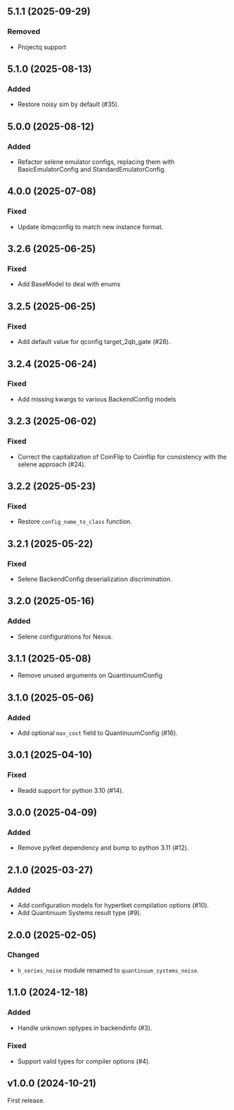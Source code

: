 ## 5.1.1 (2025-09-29)

### Removed

- Projectq support


## 5.1.0 (2025-08-13)


### Added

- Restore noisy sim by default (#35).

## 5.0.0 (2025-08-12)


### Added

- Refactor selene emulator configs, replacing them with BasicEmulatorConfig and StandardEmulatorConfig.


## 4.0.0 (2025-07-08)


### Fixed

- Update ibmqconfig to match new instance format.

## 3.2.6 (2025-06-25)

### Fixed

- Add BaseModel to deal with enums


## 3.2.5 (2025-06-25)


### Fixed

- Add default value for qconfig target_2qb_gate (#28).

## 3.2.4 (2025-06-24)

### Fixed

- Add missing kwargs to various BackendConfig models

## 3.2.3 (2025-06-02)


### Fixed

- Correct the capitalization of CoinFlip to Coinflip for consistency with the selene approach (#24).

## 3.2.2 (2025-05-23)


### Fixed

- Restore `config_name_to_class` function.

## 3.2.1 (2025-05-22)

### Fixed

- Selene BackendConfig deserialization discrimination.

## 3.2.0 (2025-05-16)


### Added

- Selene configurations for Nexus.

## 3.1.1 (2025-05-08)

- Remove unused arguments on QuantinuumConfig


## 3.1.0 (2025-05-06)


### Added

- Add optional `max_cost` field to QuantinuumConfig (#16).

## 3.0.1 (2025-04-10)


### Fixed

- Readd support for python 3.10 (#14).

## 3.0.0 (2025-04-09)


### Added

- Remove pytket dependency and bump to python 3.11 (#12).

## 2.1.0 (2025-03-27)


### Added

- Add configuration models for hypertket compilation options (#10).
- Add Quantinuum Systems result type (#9).

## 2.0.0 (2025-02-05)


### Changed

- `h_series_noise` module renamed to `quantinuum_systems_noise`. 


## 1.1.0 (2024-12-18)


### Added

- Handle unknown optypes in backendinfo (#3).


### Fixed

- Support valid types for compiler options (#4).


## v1.0.0 (2024-10-21)

First release.
